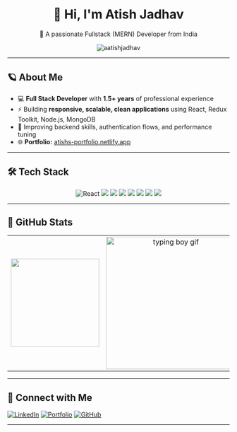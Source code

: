 <h1 align="center">👋 Hi, I'm Atish Jadhav</h1>

<p align="center">
🚀 A passionate Fullstack (MERN) Developer from India
</p>

<p align="center">
  <img src="https://komarev.com/ghpvc/?username=aatishjadhav&label=Profile+Views&color=blue&style=flat-square" alt="aatishjadhav" />
</p>

---

## 🪐 About Me

- 💻 **Full Stack Developer** with **1.5+ years** of professional experience
- ⚡ Building **responsive, scalable, clean applications** using React, Redux Toolkit, Node.js, MongoDB
- 🧩 Improving backend skills, authentication flows, and performance tuning
- 🌐 **Portfolio:** [atishs-portfolio.netlify.app](https://atishs-portfolio.netlify.app)

---

## 🛠️ Tech Stack

<p align="center">
  <img src="https://img.shields.io/badge/react-%232C8EBB.svg?style=for-the-badge&logo=React&logoColor=white" alt="React"/>
  <img src="https://img.shields.io/badge/Redux_Toolkit-764ABC?style=for-the-badge&logo=redux&logoColor=white"/>
  <img src="https://img.shields.io/badge/Node.js-339933?style=for-the-badge&logo=nodedotjs&logoColor=white"/>
  <img src="https://img.shields.io/badge/Express.js-000000?style=for-the-badge&logo=express&logoColor=white"/>
  <img src="https://img.shields.io/badge/MongoDB-4EA94B?style=for-the-badge&logo=mongodb&logoColor=white"/>
  <img src="https://img.shields.io/badge/Tailwind_CSS-06B6D4?style=for-the-badge&logo=tailwindcss&logoColor=white"/>
  <img src="https://img.shields.io/badge/Vite-646CFF?style=for-the-badge&logo=vite&logoColor=white"/>
  <img src="https://img.shields.io/badge/Figma-F24E1E?style=for-the-badge&logo=figma&logoColor=white"/>
</p>

---

## 🚀 GitHub Stats

<table align="center">
<tr>
<td align="center">
  <img src="https://github-readme-streak-stats.herokuapp.com/?user=aatishjadhav&theme=tokyonight&hide_border=true&border_radius=10" height="200" />
</td>
 <td align="center">
  <img src="https://cdn.dribbble.com/users/1162077/screenshots/3848914/programmer.gif" width="300" alt="typing boy gif"/>
</td>
</tr>
</table>

---

## 🤝 Connect with Me


[![LinkedIn](https://img.shields.io/badge/LinkedIn-0077B5?style=for-the-badge&logo=linkedin&logoColor=white)](https://www.linkedin.com/in/atish-jadhav07/)
[![Portfolio](https://img.shields.io/badge/Portfolio-0FA9A0?style=for-the-badge&logo=vercel&logoColor=white)](https://atishs-portfolio.netlify.app/)
[![GitHub](https://img.shields.io/badge/GitHub-6E40C9?style=for-the-badge&logo=github&logoColor=white)](https://github.com/aatishjadhav)


---


